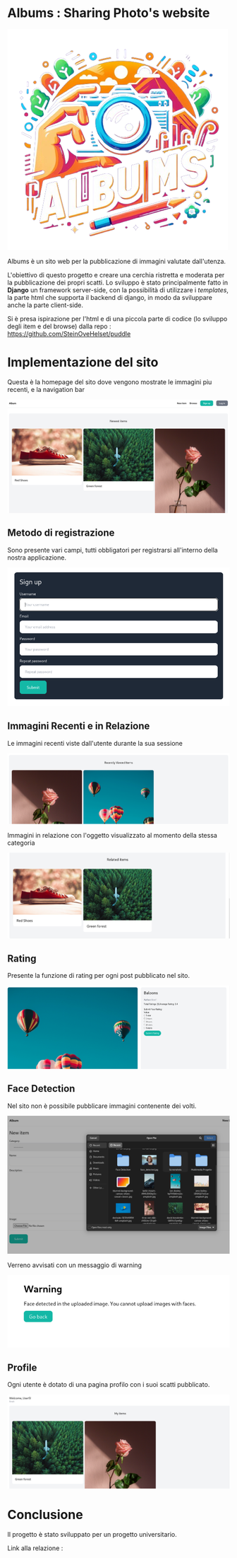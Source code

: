 # Albums : Sharing Photo's website
![logo](/images/logo.png)

Albums è un sito web per la pubblicazione di immagini valutate dall'utenza.

L'obiettivo di questo progetto e creare una cerchia ristretta e moderata per la pubblicazione dei propri scatti.
Lo sviluppo è stato principalmente fatto in **Django** un framework server-side, con la possibilità di utilizzare i *templates*,
la parte html che supporta il backend di django, in modo da sviluppare anche la parte client-side.

Si è presa ispirazione per l'html e di una piccola parte di codice (lo sviluppo degli item e del browse) dalla repo : https://github.com/SteinOveHelset/puddle

# Implementazione del sito

Questa è la homepage del sito dove vengono mostrate le immagini piu recenti, e la navigation bar

![homepage](/images/homepage.png)

## Metodo di registrazione 

Sono presente vari campi, tutti obbligatori per registrarsi all'interno della nostra applicazione.

![signup](/images/signup.png)


## Immagini Recenti e in Relazione

Le immagini recenti viste dall'utente durante la sua sessione

![recently](/images/recently_viewed.png)


Immagini in relazione con l'oggetto visualizzato al momento della stessa categoria

![related](/images/related_items.png)

## Rating

Presente la funzione di rating per ogni post pubblicato nel sito.

![Rating](/images/detailitem_rating.png)


## Face Detection

Nel sito non è possibile pubblicare immagini contenente dei volti.

![facedetect](/images/filesystem_facedetection.png)

Verreno avvisati con un messaggio di warning

![warning_face](/images/warning_facedetected.png)



## Profile

Ogni utente è dotato di una pagina profilo con i suoi scatti pubblicato.

![profile](/images/profile.png)

# Conclusione

Il progetto è stato sviluppato per un progetto universitario.

Link alla relazione : 
